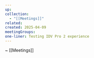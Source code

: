 ```yaml
---
up: 
collection:
  - "[[Meetings]]"
related: 
created: 2025-04-09
meetingGroups: 
one-liner: Testing IDV Pro 2 experience
---
```

~ [[Meetings]] 

